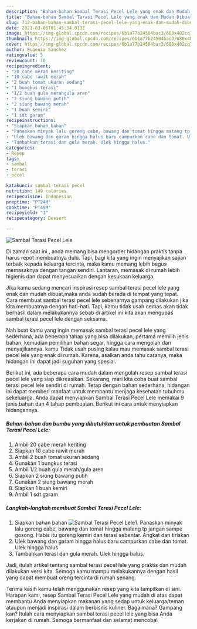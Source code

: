 ```yaml
---
description: "Bahan-bahan Sambal Terasi Pecel Lele yang enak dan Mudah Dibuat"
title: "Bahan-bahan Sambal Terasi Pecel Lele yang enak dan Mudah Dibuat"
slug: 712-bahan-bahan-sambal-terasi-pecel-lele-yang-enak-dan-mudah-dibuat
date: 2021-03-06T01:45:34.013Z
image: https://img-global.cpcdn.com/recipes/6b1a77b24584bac3/680x482cq70/sambal-terasi-pecel-lele-foto-resep-utama.jpg
thumbnail: https://img-global.cpcdn.com/recipes/6b1a77b24584bac3/680x482cq70/sambal-terasi-pecel-lele-foto-resep-utama.jpg
cover: https://img-global.cpcdn.com/recipes/6b1a77b24584bac3/680x482cq70/sambal-terasi-pecel-lele-foto-resep-utama.jpg
author: Eugenia Sanchez
ratingvalue: 5
reviewcount: 10
recipeingredient:
- "20 cabe merah keriting"
- "10 cabe rawit merah"
- "2 buah tomat ukuran sedang"
- "1 bungkus terasi"
- "1/2 buah gula merahgula aren"
- "2 siung bawang putih"
- "2 siung bawang merah"
- "1 buah kemiri"
- "1 sdt garam"
recipeinstructions:
- "Siapkan bahan bahan"
- "Panaskan minyak lalu goreng cabe, bawang dan tomat hingga matang tp jangan sampe gosong. Habis itu goreng kemiri dan terasi sebentar. Angkat dan tiriskan"
- "Ulek bawang dan garam hingga halus baru campurkan cabe dan tomat. Ulek hingga halus"
- "Tambahkan terasi dan gula merah. Ulek hingga halus."
categories:
- Resep
tags:
- sambal
- terasi
- pecel

katakunci: sambal terasi pecel 
nutrition: 149 calories
recipecuisine: Indonesian
preptime: "PT24M"
cooktime: "PT49M"
recipeyield: "1"
recipecategory: Dessert

---
```



![Sambal Terasi Pecel Lele](https://img-global.cpcdn.com/recipes/6b1a77b24584bac3/680x482cq70/sambal-terasi-pecel-lele-foto-resep-utama.jpg)

Di zaman  saat ini , anda memang bisa mengorder hidangan praktis tanpa harus repot membuatnya dulu. Tapi, bagi kita yang ingin menyajikan sajian terbaik kepada keluarga tercinta, maka kamu memang lebih bagus memasaknya dengan tangan sendiri. Lantaran, memasak di rumah lebih higienis dan dapat menyesuaikan dengan kesukaan keluarga.

Jika kamu sedang mencari inspirasi resep sambal terasi pecel lele yang enak dan mudah dibuat,maka anda sudah berada di tempat yang tepat. Cara membuat sambal terasi pecel lele  sebenarnya gampang dilakukan jika kita membuatnya dengan hati-hati. Tapi, kamu tidak usah cemas akan tidak berhasil dalam melakukannya 
sebab di artikel ini kita akan mengupas sambal terasi pecel lele dengan seksama.  



Nah buat kamu yang ingin memasak sambal terasi pecel lele yang sederhana, ada beberapa tahap yang bisa dilakukan, pertama memilih jenis bahan, kemudian pemilihan bahan segar, hingga cara mengolah dan menyajikannya. kamu Tidak usah pusing kalau mau memasak sambal terasi pecel lele yang enak di rumah. Karena, asalkan anda  tahu caranya, maka hidangan ini dapat jadi suguhan yang spesial.

Berikut ini, ada beberapa cara mudah dalam mengolah resep sambal terasi pecel lele yang siap dikreasikan. Sekarang, mari kita coba buat sambal terasi pecel lele sendiri di rumah. Tetap dengan bahan sederhana, hidangan ini dapat memberi manfaat untuk membantu menjaga kesehatan tubuhmu sekeluarga. Anda dapat menyiapkan Sambal Terasi Pecel Lele memakai 9 jenis bahan dan 4 tahap pembuatan. Berikut ini cara untuk menyiapkan hidangannya.

<!--inarticleads1-->

##### Bahan-bahan dan bumbu yang dibutuhkan untuk pembuatan Sambal Terasi Pecel Lele:

1. Ambil 20 cabe merah keriting
1. Siapkan 10 cabe rawit merah
1. Ambil 2 buah tomat ukuran sedang
1. Gunakan 1 bungkus terasi
1. Ambil 1/2 buah gula merah/gula aren
1. Siapkan 2 siung bawang putih
1. Gunakan 2 siung bawang merah
1. Siapkan 1 buah kemiri
1. Ambil 1 sdt garam




<!--inarticleads2-->

##### Langkah-langkah membuat Sambal Terasi Pecel Lele:

1. Siapkan bahan bahan
<img src="https://img-global.cpcdn.com/steps/464c45b76133cf33/160x128cq70/sambal-terasi-pecel-lele-langkah-memasak-1-foto.jpg" alt="Sambal Terasi Pecel Lele">1. Panaskan minyak lalu goreng cabe, bawang dan tomat hingga matang tp jangan sampe gosong. Habis itu goreng kemiri dan terasi sebentar. Angkat dan tiriskan
1. Ulek bawang dan garam hingga halus baru campurkan cabe dan tomat. Ulek hingga halus
1. Tambahkan terasi dan gula merah. Ulek hingga halus.




Jadi, itulah artikel tentang  sambal terasi pecel lele  yang praktis dan mudah dilakukan versi kita. Semoga kamu mampu melakukannya dengan hasil yang dapat membuat oreng tercinta di rumah senang. 

Terima kasih kamu telah menggunakan resep yang kita tampilkan di sini. Harapan kami, resep  Sambal Terasi Pecel Lele yang mudah di atas dapat membantu Anda menyiapkan makanan yang sedap untuk keluarga/teman ataupun menjadi inspirasi dalam berbisnis kuliner. Bagaimana? Gampang kan? Itulah cara menyiapkan sambal terasi pecel lele yang bisa Anda kerjakan di rumah. Semoga bermanfaat dan selamat mencoba!

